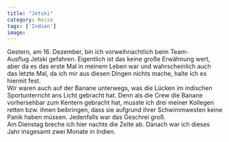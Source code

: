 ```yaml
---
title: "Jetski"
category: Reise
tags: ['Indien']
image: 
---
```


Gestern, am 16. Dezember, bin ich vorweihnachtlich beim Team-Ausflug Jetski gefahren. Eigentlich ist das keine große Erwähnung wert, aber da es das erste Mal in meinem Leben war und wahrscheinlich auch das letzte Mal, da ich mir aus diesen Dingen nichts mache, halte ich es hiermit fest.  
Wir waren auch auf der Banane unterwegs, was die Lücken im indischen Sportunterricht ans Licht gebracht hat. Denn als die Crew die Banane vorhersehbar zum Kentern gebracht hat, musste ich drei meiner Kollegen retten bzw. ihnen beibringen, dass sie aufgrund ihrer Schwimmwesten keine Panik haben müssen. Jedenfalls war das Geschrei groß.  
Am Dienstag breche ich hier nachts die Zelte ab. Danach war ich dieses Jahr insgesamt zwei Monate in Indien.